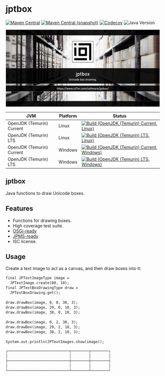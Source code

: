 jptbox
===

[![Maven Central](https://img.shields.io/maven-central/v/com.io7m.jptbox/com.io7m.jptbox.svg?style=flat-square)](http://search.maven.org/#search%7Cga%7C1%7Cg%3A%22com.io7m.jptbox%22)
[![Maven Central (snapshot)](https://img.shields.io/nexus/s/com.io7m.jptbox/com.io7m.jptbox?server=https%3A%2F%2Fs01.oss.sonatype.org&style=flat-square)](https://s01.oss.sonatype.org/content/repositories/snapshots/com/io7m/jptbox/)
[![Codecov](https://img.shields.io/codecov/c/github/io7m-com/jptbox.svg?style=flat-square)](https://codecov.io/gh/io7m-com/jptbox)
![Java Version](https://img.shields.io/badge/21-java?label=java&color=e6c35c)

![com.io7m.jptbox](./src/site/resources/jptbox.jpg?raw=true)

| JVM | Platform | Status |
|-----|----------|--------|
| OpenJDK (Temurin) Current | Linux | [![Build (OpenJDK (Temurin) Current, Linux)](https://img.shields.io/github/actions/workflow/status/io7m-com/jptbox/main.linux.temurin.current.yml)](https://www.github.com/io7m-com/jptbox/actions?query=workflow%3Amain.linux.temurin.current)|
| OpenJDK (Temurin) LTS | Linux | [![Build (OpenJDK (Temurin) LTS, Linux)](https://img.shields.io/github/actions/workflow/status/io7m-com/jptbox/main.linux.temurin.lts.yml)](https://www.github.com/io7m-com/jptbox/actions?query=workflow%3Amain.linux.temurin.lts)|
| OpenJDK (Temurin) Current | Windows | [![Build (OpenJDK (Temurin) Current, Windows)](https://img.shields.io/github/actions/workflow/status/io7m-com/jptbox/main.windows.temurin.current.yml)](https://www.github.com/io7m-com/jptbox/actions?query=workflow%3Amain.windows.temurin.current)|
| OpenJDK (Temurin) LTS | Windows | [![Build (OpenJDK (Temurin) LTS, Windows)](https://img.shields.io/github/actions/workflow/status/io7m-com/jptbox/main.windows.temurin.lts.yml)](https://www.github.com/io7m-com/jptbox/actions?query=workflow%3Amain.windows.temurin.lts)|

## jptbox

Java functions to draw Unicode boxes.

## Features

* Functions for drawing boxes.
* High coverage test suite.
* [OSGi-ready](https://www.osgi.org/)
* [JPMS-ready](https://en.wikipedia.org/wiki/Java_Platform_Module_System)
* ISC license.

## Usage

Create a text image to act as a canvas, and then draw boxes into it:

```
final JPTextImageType image =
  JPTextImage.create(80, 10);
final JPTextBoxDrawingType draw =
  JPTextBoxDrawing.get();

draw.drawBox(image, 0, 0, 30, 3);
draw.drawBox(image, 29, 0, 10, 3);
draw.drawBox(image, 38, 0, 10, 3);

draw.drawBox(image, 0, 2, 30, 3);
draw.drawBox(image, 29, 2, 10, 3);
draw.drawBox(image, 38, 2, 10, 3);

System.out.println(JPTextImages.show(image));
```

```
┌────────────────────────────┬────────┬────────┐
│                            │        │        │
├────────────────────────────┼────────┼────────┤
│                            │        │        │
└────────────────────────────┴────────┴────────┘
```

